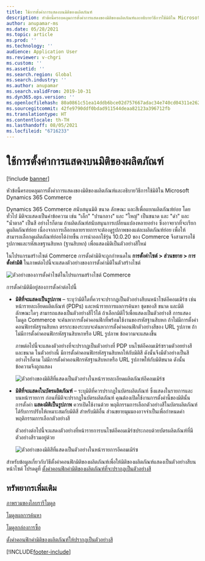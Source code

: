 ```yaml
---
title: ใช้การตั้งค่าการแสดงบนมิติของผลิตภัณฑ์
description: หัวข้อนี้ครอบคลุมการตั้งค่าการแสดงของมิติของผลิตภัณฑ์และอธิบายวิธีการใช้มิติใน Microsoft Dynamics 365 Commerce
author: anupamar-ms
ms.date: 05/28/2021
ms.topic: article
ms.prod: ''
ms.technology: ''
audience: Application User
ms.reviewer: v-chgri
ms.custom: ''
ms.assetid: ''
ms.search.region: Global
ms.search.industry: ''
ms.author: anupamar
ms.search.validFrom: 2019-10-31
ms.dyn365.ops.version: ''
ms.openlocfilehash: 80a0861c51ea14ddb6bce02d757667adac34e740cd04311e26211d9bdbae4ed8
ms.sourcegitcommit: 42fe9790ddf0bdad911544deaa82123a396712fb
ms.translationtype: HT
ms.contentlocale: th-TH
ms.lasthandoff: 08/05/2021
ms.locfileid: "6716233"
---
```

# <a name="apply-display-settings-for-product-dimensions"></a>ใช้การตั้งค่าการแสดงบนมิติของผลิตภัณฑ์

[!include [banner](includes/banner.md)]


หัวข้อนี้ครอบคลุมการตั้งค่าการแสดงของมิติของผลิตภัณฑ์และอธิบายวิธีการใช้มิติใน Microsoft Dynamics 365 Commerce

Dynamics 365 Commerce สนับสนุนมิติ ขนาด ลักษณะ และสีเพื่อแยกผลิตภัณฑ์ย่อย โดยทั่วไป มิติจะแสดงเป็นค่าข้อความ เช่น "เล็ก" "ปานกลาง" และ "ใหญ่" เป็นขนาด และ "ดำ" และ "น้ำตาล" เป็นสี อย่างไรก็ตาม ถ้าผลิตภัณฑ์สนับสนุนการเปลี่ยนแปลงหลายอย่าง ซึ่งอาจยากที่จะเรียกดูผลิตภัณฑ์ย่อย เนื่องจากการเลือกหลายรายการจะต้องดูรูปภาพของแต่ละผลิตภัณฑ์ย่อย เพื่อให้สามารถเลือกดูผลิตภัณฑ์ย่อยได้ง่ายขึ้น การนำออกใช้รุ่น 10.0.20 ของ Commerce จึงสามารถใช้รูปภาพและรหัสเลขฐานสิบหก (ฐานสิบหก) เพื่อแสดงมิติเป็นตัวอย่างสีใหม่

ในโปรแกรมสร้างไซต์ Commerce การตั้งค่ามิติจะถูกกำหนดใน **การตั้งค่าไซต์ \> ส่วนขยาย \> การตั้งค่ามิติ** ในภาพต่อไปนี้จะแสดงตัวอย่างของการตั้งค่ามิติในตัวสร้างไซต์

![ตัวอย่างของการตั้งค่าไซต์ในโปรแกรมสร้างไซต์ Commerce](./dev-itpro/media/swatch_site_settings.PNG)

การตั้งค่ามิติมีอยู่สองการตั้งค่าต่อไปนี้

- **มิติที่จะแสดงเป็นรูปภาพ** – ระบุว่ามิติใดที่ควรจะปรากฏเป็นตัวอย่างสีบนหน้าไซต์อีคอมเมิร์ซ เช่น หน้ารายละเอียดผลิตภัณฑ์ (PDPs) และหน้ารายการผลการค้นหา ชุดของสี ขนาด และมิติลักษณะใดๆ สามารถแสดงเป็นตัวอย่างสีไว้ได้ ถ้าเลือกมิติไว้เพื่อแสดงเป็นตัวอย่างสี การแสดงโมดูล Commerce จะค้นหาการตั้งค่าคอนฟิกที่พร้อมใช้งานของรหัสฐานสิบหก ถ้าไม่มีการตั้งค่าคอนฟิกรหัสฐานสิบหก ตรรกะของระบบจะค้นหาการตั้งค่าคอนฟิกตัวอย่างสีของ URL รูปภาพ ถ้าไม่มีการตั้งค่าคอนฟิกรหัสฐานสิบหกหรือ URL รูปภาพ ข้อความจะแสดงขึ้น

    ภาพต่อไปนี้จะแสดงตัวอย่างที่จะปรากฏเป็นตัวอย่างที่ PDP บนไซต์อีคอมเมิร์ซรวมตัวอยย่างสีและขนาด ในตัวอย่างนี้ มีการตั้งค่าคอนฟิกรหัสฐานสิบหกให้กับมิติสี ดังนั้นจึงมีตัวอย่างเป็นสี อย่างไรก็ตาม ไม่มีการตั้งค่าคอนฟิกรหัสฐานสิบหกหรือ URL รูปภาพให้กับมิติขนาด ดังนั้นข้อความจึงถูกแสดง

    ![ตัวอย่างของมิติสีที่แสดงเป็นตัวอย่างในหน้ารายละเอียดผลิตภัณฑ์อีคอมเมิร์ซ](./dev-itpro/media/swatch_pdp.png)

- **มิติที่จะแสดงในบัตรผลิตภัณฑ์** – ระบุมิติที่ควรปรากฏในบัตรผลิตภัณฑ์ ซึ่งแสดงในรายการและบนหน้ารายการ ก่อนที่มิติจะปรากฏในบัตรผลิตภัณฑ์ คุณต้องเปิดใช้งานการตั้งค่านี้ของมิตินั้น การตั้งค่า **แสดงมิติเป็นรูปภาพ** ควรเปิดใช้งานด้วย พฤติกรรมการเลือกตัวอย่างสีในบัตรผลิตภัณฑ์ได้รับการปรับให้เหมาะสมกับมิติสี สำหรับมิติอื่น ส่วนขยายมุมมองอาจจำเป็นเพื่อกำหนดค่าพฤติกรรมการเลือกตัวอย่างสี

    ตัวอย่างต่อไปนี้จะแสดงตัวอย่างที่หน้ารายการบนไซต์อีคอมเมิร์ซประกอบด้วยบัตรผลิตภัณฑ์ที่มีตัวอย่างสีรวมอยู่ด้วย

    ![ตัวอย่างของมิติสีที่แสดงเป็นตัวอย่างในหน้ารายการอีคอมเมิร์ซ](./dev-itpro/media/swatch_searchresults.PNG)

สำหรับข้อมูลเกี่ยวกับวิธีตั้งค่าคอนฟิกมิติของผลิตภัณฑ์เพื่อให้มิติของผลิตภัณฑ์แสดงเป็นตัวอย่างสีบนหน้าไซต์ โปรดดูที่ [ตั้งค่าคอนฟิกค่ามิติของผลิตภัณฑ์ที่จะปรากฏเป็นตัวอย่างสี](./dev-itpro/dimensions-swatch.md)

## <a name="additional-resources"></a>ทรัพยากรเพิ่มเติม

[ภาพรวมของไลบรารีโมดูล](starter-kit-overview.md)

[โมดูลผลการค้นหา](search-result-module.md)

[โมดูลกล่องการซื้อ](add-buy-box.md)

[ตั้งค่าคอนฟิกค่ามิติของผลิตภัณฑ์ให้ปรากฏเป็นตัวอย่างสี](./dev-itpro/dimensions-swatch.md)

[!INCLUDE[footer-include](../includes/footer-banner.md)]
